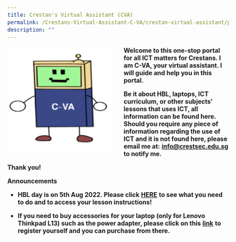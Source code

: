 ```yaml
---
title: Crestan's Virtual Assistant (CVA)
permalink: /Crestans-Virtual-Assistant-C-VA/crestan-virtual-assistant/permalink
description: ""
---
```

<img src="/images/cva.png" style="width:240px;height:240px;margin-right:25px;" align = "left">**Welcome to this one-stop portal for all ICT matters for Crestans. I am C-VA, your virtual assistant. I will guide and help you in this portal.**

**Be it about HBL, laptops, ICT curriculum, or other subjects' lessons that uses ICT, all information can be found here. Should you require any piece of information regarding the use of ICT and it is not found here, please email me at:** [**info@crestsec.edu.sg**](mailto:info@crestsec.edu.sg) **to notify me.**

**Thank you!**


**Announcements**

*   **HBL day is on 5th Aug 2022. Please click** [**HERE**](https://sites.google.com/crestsec.edu.sg/pdlpmicrosite/hbl/hbl-instructions) **to see what you need to do and to access your lesson instructions!**
    
*   **If you need to buy accessories for your laptop (only for Lenovo Thinkpad L13) such as the power adapter, please click on this** [**link**](https://www.google.com/url?q=https%3A%2F%2Fwww.asiapac.com.sg%2Fpld%2Flenovo&sa=D&sntz=1&usg=AOvVaw1OFlzWSjUmaIE4F6mENuPj) **to register yourself and you can purchase from there.**
